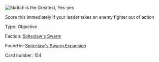 
![Skritch is the Greatest, Yes-yes](https://warhammerunderworlds.com/wp-content/uploads/sites/6/2018/02/154_ENG.png)

Score this immediately if your leader takes an enemy fighter out of action

Type: Objective

Faction: [Spiteclaw's Swarm](/factions/spiteclaws-swarm.md)

Found in: [Spiteclaw's Swarm Expansion](/locations/spiteclaws-swarm-expansion.md)

Card number: 154

